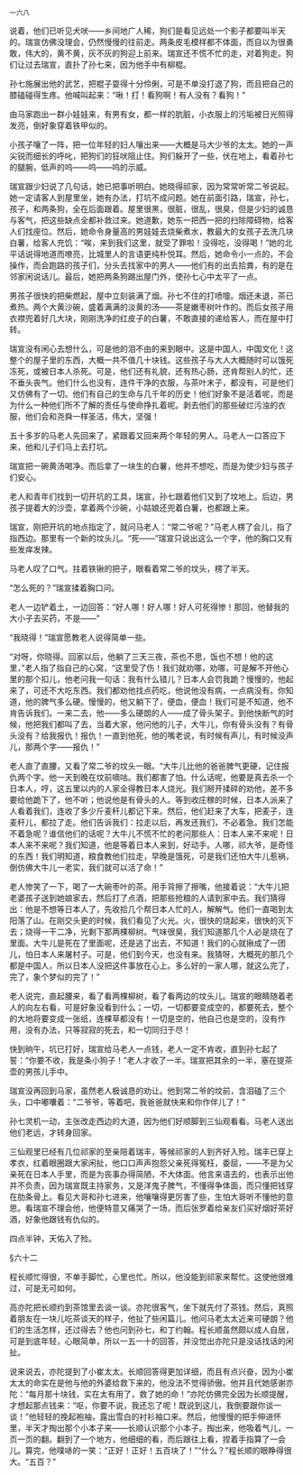     一六八 

   说着，他们已听见犬吠——乡间地广人稀，狗们是看见远处一个影子都要叫半天的。瑞宣仿佛没理会，仍然慢慢的往前走。两条皮毛模样都不体面，而自以为很勇敢，伟大的，黄不黄，灰不灰的狗迎上前来。瑞宣还不慌不忙的走，对着狗走。狗们让过去瑞宣，直扑了孙七来，因为他手中有柳棍。

   孙七施展出他的武艺，把棍子耍得十分伶俐，可是不单没打退了狗，而且把自己的膝磕碰得生疼。他喊叫起来：“啾！打！看狗啊！有人没有？看狗！”

   由马家跑出一群小娃娃来，有男有女，都一样的肮脏，小衣服上的污垢被日光照得发亮，倒好象穿着铁甲似的。

   小孩子嚷了一阵，把一位年轻的妇人嚷出来——大概是马大少爷的太太。她的一声尖锐而细长的呼叱，把狗们的狂吠阻止住。狗们躲开了一些，伏在地上，看着孙七的腿腕，低声的呜——呜——呜的示威。

   瑞宣跟少妇说了几句话，她已把事听明白。她晓得祁家，因为常常听常二爷说起。她一定请客人到屋里坐，她有办法，打坑不成问题。她在前面引路，瑞宣，孙七，孩子，和两条狗，全在后面跟着。屋里很黑，很脏，很乱，很臭，但是少妇的诚恳与客气，把这些缺点全都补救过来。她道歉，她东一把西一把的扫除障碍物，给客人们找座位。然后，她命令身量高的男娃娃去烧柴煮水，教最大的女孩子去洗几块白薯，给客人充饥：“唉，来到我们这里，就受了罪啦！没得吃，没得喝！”她的北平话说得地道而嘹亮，比城里人的言语更纯朴悦耳。然后，她命令小一点的，不会操作，而会跑路的孩子们，分头去找家中的男人——他们有的出去拾粪，有的是在邻家闲说话儿。最后，她把两条狗踢出屋门外，使孙七心中太平了一点。

   男孩子很快的把柴燃起，屋中立刻装满了烟。孙七不住的打喷嚏。烟还未退，茶已煮热。两个大黄沙碗，盛着满满的淡黄的汤——茶是嫩枣树叶作的。而后女孩子用衣襟兜着好几大块，刚刚洗净的红皮子的白薯，不敢直接的递给客人，而在屋中打转。

   瑞宣没有闲心去想什么，可是他的泪不由的来到眼中。这是中国人，中国文化！这整个的屋子里的东西，大概一共不值几十块钱。这些孩子与大人大概随时可以饿死冻死，或被日本人杀死。可是，他们还有礼貌，还有热心肠，还肯帮别人的忙，还不垂头丧气。他们什么也没有，连件干净的衣服，与茶叶末子，都没有，可是他们又仿佛有了一切。他们有自己的生命与几千年的历史！他们好象不是活着呢，而是为什么一种他们所不了解的责任与使命挣扎着呢。剥去他们的那些破烂污浊的衣服，他们会和尧舜一样圣洁，伟大，坚强！

   五十多岁的马老人先回来了，紧跟着又回来两个年轻的男人。马老人一口答应下来，他和儿子们马上去打坑。

   瑞宣把一碗黄汤喝净。而后拿了一块生的白薯，他并不想吃，而是为使少妇与孩子们安心。

   老人和青年们找到一切开坑的工具，瑞宣，孙七跟着他们又到了坟地上。后边，男孩子提着大的沙壶，拿着两个沙碗，小姑娘还兜着白薯，也都跟上来。

   瑞宣，刚把开坑的地点指定了，就问马老人：“常二爷呢？”马老人楞了会儿，指了指西边。那里有一个新的坟头儿。“死——”瑞宣只说出这么一个字，他的胸口又有些发痒发辣。

   马老人叹了口气。拄着铁锹的把子，眼看着常二爷的坟头，楞了半天。

   “怎么死的？”瑞宣揉着胸口问。

   老人一边铲着土，一边回答：“好人哪！好人哪！好人可死得惨！那回，他替我的大小子去买药，不是——”

   “我晓得！”瑞宣愿教老人说得简单一些。

   “对呀，你晓得。回家以后，他躺了三天三夜，茶也不思，饭也不想！他的这里，”老人指了指自己的心窝，“这里受了伤！我们就劝哪，劝哪，可是解不开他心里的那个扣儿，他老问我一句话：我有什么错儿？日本人会罚我跪？慢慢的，他起来了，可还不大吃东西。我们都劝他找点药吃，他说他没有病，一点病没有。你知道，他的脾气多么硬。慢慢的，他又躺下了，便血，便血！我们可是不知道，他不肯告诉我们。一来二去，他——多么硬朗的人——成了骨头架子。到他快断气的时候，他把我们都叫了去，当着大家，他问他的儿子，大牛儿，你有骨头没有？有骨头没有？给我报仇！报仇！一直到他死，他的嘴老说，有时候有声儿，有时候没声儿，那两个字——报仇！”

   老人直了直腰，又看了常二爷的坟头一眼。“大牛儿比他的爸爸脾气更硬，记住报仇两个字。他一天到晚在坟前嘀咕。我们都害了怕。什么话呢，他要是真去杀一个日本人，哼，这五里以内的人家全得教日本人烧光。我们掰开揉碎的劝他，差不多要给他跪下了，他不听；他说他是有骨头的人。等到收庄稼的时候，日本人派来了人看着我们，连收了多少斤麦秆儿都记下来。然后，他们赶来了大车，把麦子，连麦秆儿，都拉了走。他们告诉我们：拉走以后，再发还我们，不必着急。我们怎能不着急呢？谁信他们的话呢？大牛儿不慌不忙的老问那些人：日本人来不来呢！日本人来不来呢？我们知道，他是等着日本人来到，好动手。人哪，祁大爷，是奇怪的东西！我们明知道，粮食教他们拉走，早晚是饿死，可是我们还怕大牛儿惹祸，倒仿佛大牛儿一老实，我们就可以活了命！”

   老人惨笑了一下，喝了一大碗枣叶的茶。用手背擦了擦嘴，他接着说：“大牛儿把老婆孩子送到她娘家去，然后打了点酒，把那些抢粮的人请到家中去。我们猜得出：他是不想等日本人了，先收拾几个帮日本人忙的人，解解气。他们一直喝到太阳落了山。在刚交头更的时候，我们看见了火光。火，很快的烧起来，很快的灭下去；烧得一干二净，光剩下那两棵柳树。气味很臭，我们知道那几个人必是烧在了里面。大牛儿是死在了里面呢，还是逃了出去，不知道！我们的心就揪成了一团儿，怕日本人来屠村子。可是，他们到今天，也没有来。我猜呀，大概死的那几个都是中国人，所以日本人没把这件事放在心上。多么好的一家人哪，就这么完了，完了，象个梦似的完了！”

   老人说完，直起腰来，看了看两棵柳树，看了看两边的坟头儿。瑞宣的眼睛随着老人的向左右看，可是好象没看到什么；一切，一切都要变成空的，都要死去，整个的大地将要变成一张纸，连棵草都没有！一切是空的，他自己也是空的，没有作用，没有办法，只等寂寂的死去，和一切同归于尽！

   快到晌午，坑已打好，瑞宣给马老人一点钱，老人一定不肯收，直到孙七起了誓：“你要不收，我是条小狗子！”老人才收了一半。瑞宣把其余的一半，塞在提茶壶的男孩儿手中。

   瑞宣没再回到马家，虽然老人极诚恳的劝让。他到常二爷的坟前，含泪磕了三个头，口中嘟囔着：“二爷爷，等着吧，我爸爸就快来和你作伴儿了！”

   孙七灵机一动，主张改走西边的大道，因为他们好顺脚到三仙观看看。马老人送出他们老远，才转身回家。

   三仙观里已经有几位祁家的至亲陪着瑞丰，等候祁家的人到齐好入殓。瑞丰已穿上孝衣，红着眼圈跟大家闲扯，他口口声声抱怨父亲死得冤枉，委屈，——不是为父亲死在日本人手里，而是为丧事办得简陋，不大体面。他言来语去的，也表示出他并不负责，因为瑞宣既主持家务，又是洋鬼子脾气，不懂得争体面，而只懂把钱穿在肋条骨上。看见大哥和孙七进来，他嚷嚷得更厉害了些，生怕大哥听不懂他的意思。看瑞宣不理会他，他便特意又痛哭了一场，而后张罗着给亲友们买好烟好茶好酒，好象他跟钱有仇似的。

   四点半钟，天佑入了殓。

   §六十二

   程长顺忙得很，不单手脚忙，心里也忙。所以，他没能到祁家来帮忙。这使他很难过，可是无可如何。

   高亦陀把长顺约到茶馆里去谈一谈。亦陀很客气，坐下就先付了茶钱。然后，真照着朋友在一块儿吃茶谈天的样子，他扯了些闲篇儿。他问马老太太近来可硬朗？他们的生活怎样，还过得去？他也问到孙七，和丁约翰。程长顺虽然颇以成人自居，可是到底年轻，心眼简单，所以一五一十的回答，并没觉出亦陀只是没话找话的闲扯。

   说来说去，亦陀提到了小崔太太。长顺回答得更加详细，而且有点兴奋，因为小崔太太的命实在是他与他的外婆给救下来的，他没法不觉得骄傲。他并且代她感谢亦陀：“每月那十块钱，实在太有用了，救了她的命！”亦陀仿佛完全因为长顺提醒，才想起那点钱来：“呕，你要不说，我还忘了呢！既说到这儿，我倒要跟你谈一谈！”他轻轻的挽起袍袖，露出雪白的衬衫袖口来。然后，他慢慢的把手伸进怀里，半天才掏出那个小本子来——长顺认识那个小本子。掏出来，他吸着气儿，一页一页的翻。翻到了一个地方，他细细的看，而后跟往上看，捏着手指算了一会儿。算完，他噗哧的一笑：“正好！正好！五百块了！”“什么？”程长顺的眼睁得很大。“五百？”

